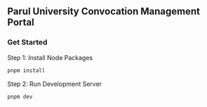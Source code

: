 ## Parul University Convocation Management Portal

### Get Started

Step 1: Install Node Packages

```bash
pnpm install
```

Step 2: Run Development Server

```bash
pnpm dev
```
